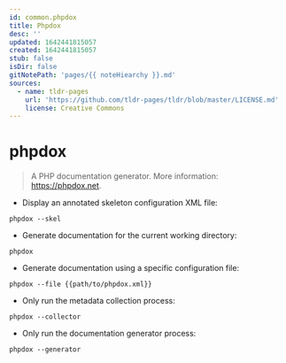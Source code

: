 ```yaml
---
id: common.phpdox
title: Phpdox
desc: ''
updated: 1642441815057
created: 1642441815057
stub: false
isDir: false
gitNotePath: 'pages/{{ noteHiearchy }}.md'
sources:
  - name: tldr-pages
    url: 'https://github.com/tldr-pages/tldr/blob/master/LICENSE.md'
    license: Creative Commons
---
```

# phpdox

> A PHP documentation generator.
> More information: <https://phpdox.net>.

- Display an annotated skeleton configuration XML file:

`phpdox --skel`

- Generate documentation for the current working directory:

`phpdox`

- Generate documentation using a specific configuration file:

`phpdox --file {{path/to/phpdox.xml}}`

- Only run the metadata collection process:

`phpdox --collector`

- Only run the documentation generator process:

`phpdox --generator`

